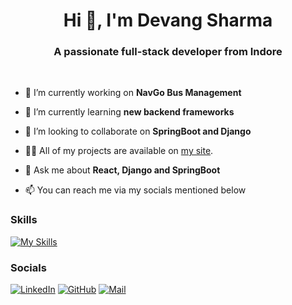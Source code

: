 <h1 align="center">Hi 👋, I'm Devang Sharma</h1>
<h3 align="center">A passionate full-stack developer from Indore</h3>

<br>

- 🔭 I’m currently working on **NavGo Bus Management**

- 🌱 I’m currently learning **new backend frameworks**

- 👯 I’m looking to collaborate on **SpringBoot and Django**

- 👨‍💻 All of my projects are available on [my site](devang69.vercel.app).

- 💬 Ask me about **React, Django and SpringBoot**

- 📫 You can reach me via my socials mentioned below
### Skills

[![My Skills](https://skillicons.dev/icons?i=spring,django,react,ts,js,nextjs,tailwind,supabase,git,materialui,npm,postgres,vercel,vite)](https://skillicons.dev)

### Socials
[![LinkedIn](https://skillicons.dev/icons?i=linkedin)](https://www.linkedin.com/in/devang-sharma-88aa84288/)
[![GitHub](https://skillicons.dev/icons?i=github)](https://github.com/Devang-sharma609)
[![Mail](https://skillicons.dev/icons?i=gmail)](mailto:devang609official@gmail.com)
